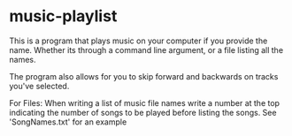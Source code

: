 # music-playlist

This is a program that plays music on your computer if you provide the name.
Whether its through a command line argument, or a file listing all the names.

The program also allows for you to skip forward and backwards on tracks you've selected.

For Files:
When writing a list of music file names write a number at the top indicating the number of songs to be played before listing the songs.
See 'SongNames.txt' for an example
